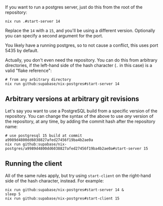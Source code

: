 If you want to run a postgres server, just do this from the root of the
repository:

```
nix run .#start-server 14
```

Replace the `14` with a `15`, and you'll be using a different version. Optionally you can specify a second argument for the port.

You likely have a running postgres, so to not cause a conflict, this uses port 5435 by default.

Actually, you don't even need the repository. You can do this from arbitrary
directories, if the left-hand side of the hash character (`.` in this case) is a
valid "flake reference":

```
# from any arbitrary directory
nix run github:supabase/nix-postgres#start-server 14
```

## Arbitrary versions at arbitrary git revisions

Let's say you want to use a PostgreSQL build from a specific version of the
repository. You can change the syntax of the above to use _any_ version of the
repository, at any time, by adding the commit hash after the repository name:

```
# use postgresql 15 build at commit a9989d4800dd6038827afed27456f19ba4b2ae0a
nix run github:supabase/nix-postgres/a9989d4800dd6038827afed27456f19ba4b2ae0a#start-server 15
```

## Running the client

All of the same rules apply, but try using `start-client` on the right-hand side
of the hash character, instead. For example:

```
nix run github:supabase/nix-postgres#start-server 14 &
sleep 5
nix run github:supabase/nix-postgres#start-client 15
```
